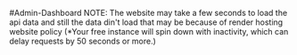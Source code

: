 #Admin-Dashboard
NOTE:
The website may take a few seconds to load the api data and still the data din't load that may be because of render hosting website policy (*Your free instance will spin down with inactivity, which can delay requests by 50 seconds or more.)

